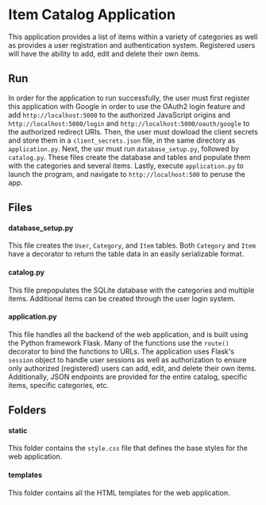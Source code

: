 # Item Catalog Application
This application provides a list of items within a variety of categories as well as provides a user registration and authentication system. Registered users will have the ability to add, edit and delete their own items.

## Run
In order for the application to run successfully, the user must first register this application with Google in order to use the OAuth2 login feature and add `http://localhost:5000` to the authorized JavaScript origins and `http://localhost:5000/login` and `http://localhost:5000/oauth/google` to the authorized redirect URIs. Then, the user must dowload the client secrets and store them in a `client_secrets.json` file, in the same directory as `application.py`.
Next, the usr must run `database_setup.py`, followed by `catalog.py`. These files create the database and tables and populate them with the categories and several items. 
Lastly, execute `application.py` to launch the program, and navigate to `http://localhost:500` to peruse the app.

## Files
#### database_setup.py
This file creates the `User`, `Category`, and `Item` tables. Both `Category` and `Item` have a decorator to return the table data in an easily serializable format.

#### catalog.py
This file prepopulates the SQLite database with the categories and multiple items. Additional items can be created through the user login system.

#### application.py
This file handles all the backend of the web application, and is built using the Python framework Flask. Many of the functions use the `route()` decorator to bind the functions to URLs. The application uses Flask's `session` object to handle user sessions as well as authorization to ensure only authorized (registered) users can add, edit, and delete their own items.
Additionally, JSON endpoints are provided for the entire catalog, specific items, specific categories, etc.

## Folders
#### static
This folder contains the `style.css` file that defines the base styles for the web application.

#### templates
This folder contains all the HTML templates for the web application.